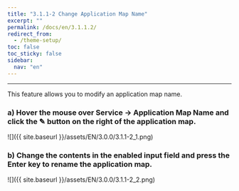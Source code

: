 ```yaml
---
title: "3.1.1-2 Change Application Map Name"
excerpt: ""
permalink: /docs/en/3.1.1.2/
redirect_from:
  - /theme-setup/
toc: false
toc_sticky: false
sidebar:
  nav: "en"
---
```



---

This feature allows you to modify an application map name.

### a\) Hover the mouse over Service → Application Map Name and click the ✎ button on the right of the application map.
![]({{ site.baseurl }}/assets/EN/3.0.0/3.1.1-2_1.png)

### b\) Change the contents in the enabled input field and press the Enter key to rename the application map.
![]({{ site.baseurl }}/assets/EN/3.0.0/3.1.1-2_2.png)
